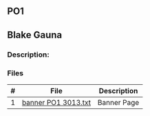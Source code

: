## PO1
## Blake Gauna
### Description:





### Files
|   #   | File            | Description                                        |
| :---: | --------------- | -------------------------------------------------- |
|   1   | [banner PO1 3013.txt](https://github.com/blakeGauna/3013-Algorithms-Gauna/blob/main/Assignments/PO1/banner%20PO1%203013.txt)  | Banner Page         |
